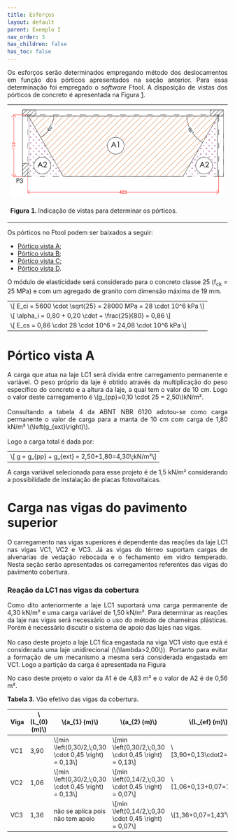 ```yaml
---
title: Esforços
layout: default
parent: Exemplo I
nav_order: 3
has_children: false
has_toc: false
---
```


<!--Don't delete this script-->
<script src = "https://polyfill.io/v3/polyfill.min.js?features=es6"></script>
<script id = "MathJax-script" async src="https://cdn.jsdelivr.net/npm/mathjax@3/es5/tex-mml-chtml.js"></script>
<!--Don't delete this script-->

<p align = "justify">
Os esforços serão determinados empregando método dos deslocamentos em função dos pórticos apresentados na seção anterior. Para essa determinação foi empregado o <i>software</i> Ftool. A disposição de vistas dos pórticos de concreto é apresentada na Figura <a href="#fig1">1</a>.
</p>

<table border = "0" style = "width:100%">
  <tr>
    <td><center><img src = "assets/images/charneiras.png" width = "100%"></center></td>
  </tr>
  <tr>
    <td><center><p align = "justify" id = "fig1"><b>Figura 1.</b> Indicação de vistas para determinar os pórticos.</p></center></td>
  </tr>
</table>

<p align = "justify">
Os pórticos no Ftool podem ser baixados a seguir:
</p>

<ul>
  <li><a target="_blank" rel="noopener" href="https://www.ftool.com.br/Ftool/">Pórtico vista A</a>;</li>
  <li><a target="_blank" rel="noopener" href="https://www.ftool.com.br/Ftool/">Pórtico vista B</a>;</li>
  <li><a target="_blank" rel="noopener" href="https://www.ftool.com.br/Ftool/">Pórtico vista C</a>;</li>
  <li><a target="_blank" rel="noopener" href="https://www.ftool.com.br/Ftool/">Pórtico vista D</a>.</li>
</ul>

<p align = "justify">
O módulo de elasticidade será considerado para o concreto classe 25 (f<sub>ck</sub> = 25 MPa) e com um agregado de granito com dimensão máxima de 19 mm.
</p>

<table border = "0" style = "width:100%">
    <tr>
        <td>\[ E_ci = 5600 \cdot \sqrt{25} = 28000 MPa = 28 \cdot 10^6 kPa \]</td>
    </tr>
    <tr>
        <td>\[ \alpha_i = 0,80 + 0,20 \cdot + \frac{25}{80} = 0,86 \]</td>
    </tr>
    <tr>
        <td>\[ E_cs = 0,86 \cdot 28 \cdot 10^6 = 24,08 \cdot 10^6 kPa \]</td>
    </tr>
</table>

<h1>Pórtico vista A</h1> 

<p align = "justify">
A carga que atua na laje LC1 será divida entre carregamento permanente e variável. O peso próprio da laje é obtido através da multiplicação do peso específico do concreto e a altura da laje, a qual tem o valor de 10 cm. Logo o valor deste carregamento é \(g_{pp}=0,10 \cdot 25 = 2,50\)kN/m².
<br><br>
Consultando a tabela 4 da ABNT NBR 6120 adotou-se como carga permanente o valor de carga para a manta de 10 cm com carga de 1,80 kN/m² \(\left(g_{ext}\right)\).<br><br>
Logo a carga total é dada por:
</p>

<table border = "0" style = "width:100%">
    <tr>
        <td>\[ g = g_{pp} + g_{ext} = 2,50+1,80=4,30\;kN/m²\]</td>
    </tr>
</table>

<p align = "justify">
A carga variável selecionada para esse projeto é de 1,5 kN/m² considerando a possibilidade de instalação de placas fotovoltaicas.
</p>

<h1>Carga nas vigas do pavimento superior</h1> 

<p align = "justify">
O carregamento nas vigas superiores é dependente das reações da laje LC1 nas vigas VC1, VC2 e VC3. Já as vigas do térreo suportam cargas de alvenarias de vedação rebocada e o fechamento em vidro temperado. Nesta seção serão apresentadas os carregamentos referentes das vigas do pavimento cobertura. 
</p>

<h3>Reação da LC1 nas vigas da cobertura</h3> 

<p align = "justify">
Como dito anteriormente a laje LC1 suportará uma carga permanente de 4,30 kN/m² e uma carga variável de 1,50 kN/m². Para determinar as reações da laje nas vigas será necessário o uso do método de charneiras plásticas. Porém é necessário discutir o sistema de apoio das lajes nas vigas.
<br><br>
No caso deste projeto a laje LC1 fica engastada na viga VC1 visto que está é considerada uma laje unidirecional (\(\lambda>2,00\)). Portanto para evitar a formação de um mecanismo a mesma será considerada engastada em VC1. Logo a partição da carga é apresentada na Figura 
</p>



<p align = "justify">
No caso deste projeto o valor da A1 é de 4,83 m² e o valor de A2 é de 0,56 m². 
</p>

<p align = "justify" id = "tab3"><b>Tabela 3.</b> Vão efetivo das vigas da cobertura.</p>

<table style = "width:100%">
  <thead>
    <tr>
      <th>Viga</th>
      <th>\(L_{0} (m)\)</th>
      <th>\(a_{1} (m)\)</th>
      <th>\(a_{2} (m)\)</th>
      <th>\(L_{ef} (m)\)</th>
    </tr>
  </thead>
  <tbody>
    <tr>
      <td>VC1</td>
      <td>3,90</td>
      <td>\[min \left(0,30/2,\;0,30 \cdot 0,45 \right) = 0,13\]</td>
      <td>\[min \left(0,30/2,\;0,30 \cdot 0,45 \right) = 0,13\]</td>
      <td>\[3,90+0,13\cdot2=4,16\]</td>
    </tr>
    <tr>
      <td>VC2</td>
      <td>1,06</td>
      <td>\[min \left(0,30/2,\;0,30 \cdot 0,45 \right) = 0,13\]</td>
      <td>\[min \left(0,14/2,\;0,30 \cdot 0,45 \right) = 0,07\]</td>
      <td>\[1,06+0,13+0,07=1,26\]</td>
    </tr>
    <tr>
      <td>VC3</td>
      <td>1,36</td>
      <td>não se aplica pois não tem apoio</td>
      <td>\[min \left(0,14/2,\;0,30 \cdot 0,45 \right) = 0,07\]</td>
      <td>\[1,36+0,07=1,43¹\]</td>
    </tr>
  </tbody>
</table>


<!-- <h3>Carregamento nas vigas do térreo</h3>
que nestede 11,5 cm de espessura e reboco e 0,50 cm em cada face totalizando 1,70 kN/m² conforme tabela 2 da ABNT NBR 6120. Além disso uma das faces da arquitetura exige um fechamento em vidro com espessura de 10 mm (Peso específico aparente de 22 kN/m³). -->